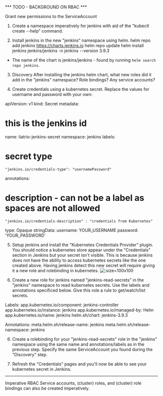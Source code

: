 *** TODO - BACKGROUND ON RBAC ***

Grant new permissions to the ServiceAccount

1. Create a namespace imperatively for jenkins with aid of the "kubectl create --help" command.

2. Install jenkins in the new "jenkins" namespace using helm.
helm repo add jenkins https://charts.jenkins.io
helm repo update
helm install jenkins jenkins/jenkins -n jenkins --version 3.9.3
 - The name of the chart is jenkins/jenkins - found by running `helm search repo jenkins`.

3. Discovery
After installing the jenkins helm chart, what new roles did it add in the "jenkins" namespace? Role bindings? Any service accounts?

4. Create credentials using a kubernetes secret. Replace the values for username and password with your own:

apiVersion: v1
kind: Secret
metadata:
# this is the jenkins id
  name: liatrio-jenkins-secret
  namespace: jenkins
  labels:
# secret type
    "jenkins.io/credentials-type": "usernamePassword"
  annotations:
# description - can not be a label as spaces are not allowed
    "jenkins.io/credentials-description" : "credentials from Kubernetes"
type: Opaque
stringData:
  username: YOUR_USERNAME
  password: 'YOUR_PASSWORD'

5. Setup jenkins and install the "Kubernetes Credentials Provider" plugin. You should notice a kubernetes store appear under the "Credentials" section in Jenkins but your secret isn't visible. This is because jenkins does not have the ability to access kubernetes secrets like the one created above. Having jenkins detect this new secret will require giving it a new role and rolebinding in kubernetes.
![](img/before-secrets-rbac.png ':size=100x100')

5. Create a new role for jenkins named "jenkins-read-secrets" in the "jenkins" namespace to read kubernetes secrets. Use the labels and annotations specificed below. Give this role a rule to get/watch/list secrets.

Labels:
    app.kubernetes.io/component: jenkins-controller
    app.kubernetes.io/instance: jenkins
    app.kubernetes.io/managed-by: Helm
    app.kubernetes.io/name: jenkins
    helm.sh/chart: jenkins-3.9.3

Annotations:
    meta.helm.sh/release-name: jenkins
    meta.helm.sh/release-namespace: jenkins

6. Create a rolebinding for your "jenkins-read-secrets" role in the "jenkins" namespace using the same name and annotations/labels as in the previous step. Specify the same ServiceAccount you found during the "Discovery" step.

7. Refresh the "Credentials" pages and you'll now be able to see your kubernetes secret in Jenkins.

____
Imperative RBAC 
Service accounts, (cluster) roles, and (cluster) role bindings can also be created imperatively.